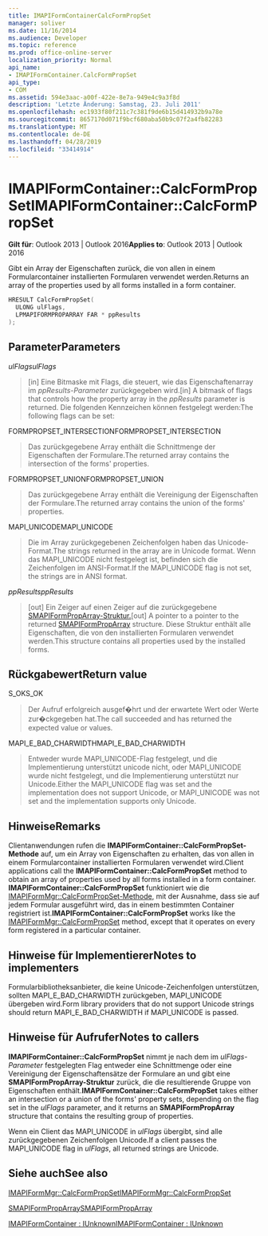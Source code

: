 ```yaml
---
title: IMAPIFormContainerCalcFormPropSet
manager: soliver
ms.date: 11/16/2014
ms.audience: Developer
ms.topic: reference
ms.prod: office-online-server
localization_priority: Normal
api_name:
- IMAPIFormContainer.CalcFormPropSet
api_type:
- COM
ms.assetid: 594e3aac-a00f-422e-8e7a-949e4c9a3f8d
description: 'Letzte Änderung: Samstag, 23. Juli 2011'
ms.openlocfilehash: ec1933f80f211c7c381f9de6b15d414932b9a78e
ms.sourcegitcommit: 8657170d071f9bcf680aba50b9c07f2a4fb82283
ms.translationtype: MT
ms.contentlocale: de-DE
ms.lasthandoff: 04/28/2019
ms.locfileid: "33414914"
---
```

# <a name="imapiformcontainercalcformpropset"></a><span data-ttu-id="f4d1a-103">IMAPIFormContainer::CalcFormPropSet</span><span class="sxs-lookup"><span data-stu-id="f4d1a-103">IMAPIFormContainer::CalcFormPropSet</span></span>

  
  
<span data-ttu-id="f4d1a-104">**Gilt für**: Outlook 2013 | Outlook 2016</span><span class="sxs-lookup"><span data-stu-id="f4d1a-104">**Applies to**: Outlook 2013 | Outlook 2016</span></span> 
  
<span data-ttu-id="f4d1a-105">Gibt ein Array der Eigenschaften zurück, die von allen in einem Formularcontainer installierten Formularen verwendet werden.</span><span class="sxs-lookup"><span data-stu-id="f4d1a-105">Returns an array of the properties used by all forms installed in a form container.</span></span>
  
```cpp
HRESULT CalcFormPropSet(
  ULONG ulFlags,
  LPMAPIFORMPROPARRAY FAR * ppResults
);
```

## <a name="parameters"></a><span data-ttu-id="f4d1a-106">Parameter</span><span class="sxs-lookup"><span data-stu-id="f4d1a-106">Parameters</span></span>

 <span data-ttu-id="f4d1a-107">_ulFlags_</span><span class="sxs-lookup"><span data-stu-id="f4d1a-107">_ulFlags_</span></span>
  
> <span data-ttu-id="f4d1a-108">[in] Eine Bitmaske mit Flags, die steuert, wie das Eigenschaftenarray im  _ppResults-Parameter_ zurückgegeben wird.</span><span class="sxs-lookup"><span data-stu-id="f4d1a-108">[in] A bitmask of flags that controls how the property array in the  _ppResults_ parameter is returned.</span></span> <span data-ttu-id="f4d1a-109">Die folgenden Kennzeichen können festgelegt werden:</span><span class="sxs-lookup"><span data-stu-id="f4d1a-109">The following flags can be set:</span></span> 
    
<span data-ttu-id="f4d1a-110">FORMPROPSET_INTERSECTION</span><span class="sxs-lookup"><span data-stu-id="f4d1a-110">FORMPROPSET_INTERSECTION</span></span> 
  
> <span data-ttu-id="f4d1a-111">Das zurückgegebene Array enthält die Schnittmenge der Eigenschaften der Formulare.</span><span class="sxs-lookup"><span data-stu-id="f4d1a-111">The returned array contains the intersection of the forms' properties.</span></span>
    
<span data-ttu-id="f4d1a-112">FORMPROPSET_UNION</span><span class="sxs-lookup"><span data-stu-id="f4d1a-112">FORMPROPSET_UNION</span></span> 
  
> <span data-ttu-id="f4d1a-113">Das zurückgegebene Array enthält die Vereinigung der Eigenschaften der Formulare.</span><span class="sxs-lookup"><span data-stu-id="f4d1a-113">The returned array contains the union of the forms' properties.</span></span>
    
<span data-ttu-id="f4d1a-114">MAPI_UNICODE</span><span class="sxs-lookup"><span data-stu-id="f4d1a-114">MAPI_UNICODE</span></span> 
  
> <span data-ttu-id="f4d1a-115">Die im Array zurückgegebenen Zeichenfolgen haben das Unicode-Format.</span><span class="sxs-lookup"><span data-stu-id="f4d1a-115">The strings returned in the array are in Unicode format.</span></span> <span data-ttu-id="f4d1a-116">Wenn das MAPI_UNICODE nicht festgelegt ist, befinden sich die Zeichenfolgen im ANSI-Format.</span><span class="sxs-lookup"><span data-stu-id="f4d1a-116">If the MAPI_UNICODE flag is not set, the strings are in ANSI format.</span></span>
    
 <span data-ttu-id="f4d1a-117">_ppResults_</span><span class="sxs-lookup"><span data-stu-id="f4d1a-117">_ppResults_</span></span>
  
> <span data-ttu-id="f4d1a-118">[out] Ein Zeiger auf einen Zeiger auf die zurückgegebene [SMAPIFormPropArray-Struktur.](smapiformproparray.md)</span><span class="sxs-lookup"><span data-stu-id="f4d1a-118">[out] A pointer to a pointer to the returned [SMAPIFormPropArray](smapiformproparray.md) structure.</span></span> <span data-ttu-id="f4d1a-119">Diese Struktur enthält alle Eigenschaften, die von den installierten Formularen verwendet werden.</span><span class="sxs-lookup"><span data-stu-id="f4d1a-119">This structure contains all properties used by the installed forms.</span></span> 
    
## <a name="return-value"></a><span data-ttu-id="f4d1a-120">Rückgabewert</span><span class="sxs-lookup"><span data-stu-id="f4d1a-120">Return value</span></span>

<span data-ttu-id="f4d1a-121">S_OK</span><span class="sxs-lookup"><span data-stu-id="f4d1a-121">S_OK</span></span> 
  
> <span data-ttu-id="f4d1a-122">Der Aufruf erfolgreich ausgef�hrt und der erwartete Wert oder Werte zur�ckgegeben hat.</span><span class="sxs-lookup"><span data-stu-id="f4d1a-122">The call succeeded and has returned the expected value or values.</span></span>
    
<span data-ttu-id="f4d1a-123">MAPI_E_BAD_CHARWIDTH</span><span class="sxs-lookup"><span data-stu-id="f4d1a-123">MAPI_E_BAD_CHARWIDTH</span></span> 
  
> <span data-ttu-id="f4d1a-124">Entweder wurde MAPI_UNICODE-Flag festgelegt, und die Implementierung unterstützt unicode nicht, oder MAPI_UNICODE wurde nicht festgelegt, und die Implementierung unterstützt nur Unicode.</span><span class="sxs-lookup"><span data-stu-id="f4d1a-124">Either the MAPI_UNICODE flag was set and the implementation does not support Unicode, or MAPI_UNICODE was not set and the implementation supports only Unicode.</span></span>
    
## <a name="remarks"></a><span data-ttu-id="f4d1a-125">Hinweise</span><span class="sxs-lookup"><span data-stu-id="f4d1a-125">Remarks</span></span>

<span data-ttu-id="f4d1a-126">Clientanwendungen rufen die **IMAPIFormContainer::CalcFormPropSet-Methode** auf, um ein Array von Eigenschaften zu erhalten, das von allen in einem Formularcontainer installierten Formularen verwendet wird.</span><span class="sxs-lookup"><span data-stu-id="f4d1a-126">Client applications call the **IMAPIFormContainer::CalcFormPropSet** method to obtain an array of properties used by all forms installed in a form container.</span></span> <span data-ttu-id="f4d1a-127">**IMAPIFormContainer::CalcFormPropSet** funktioniert wie die [IMAPIFormMgr::CalcFormPropSet-Methode,](imapiformmgr-calcformpropset.md) mit der Ausnahme, dass sie auf jedem Formular ausgeführt wird, das in einem bestimmten Container registriert ist.</span><span class="sxs-lookup"><span data-stu-id="f4d1a-127">**IMAPIFormContainer::CalcFormPropSet** works like the [IMAPIFormMgr::CalcFormPropSet](imapiformmgr-calcformpropset.md) method, except that it operates on every form registered in a particular container.</span></span> 
  
## <a name="notes-to-implementers"></a><span data-ttu-id="f4d1a-128">Hinweise für Implementierer</span><span class="sxs-lookup"><span data-stu-id="f4d1a-128">Notes to implementers</span></span>

<span data-ttu-id="f4d1a-129">Formularbibliotheksanbieter, die keine Unicode-Zeichenfolgen unterstützen, sollten MAPI_E_BAD_CHARWIDTH zurückgeben, MAPI_UNICODE übergeben wird.</span><span class="sxs-lookup"><span data-stu-id="f4d1a-129">Form library providers that do not support Unicode strings should return MAPI_E_BAD_CHARWIDTH if MAPI_UNICODE is passed.</span></span>
  
## <a name="notes-to-callers"></a><span data-ttu-id="f4d1a-130">Hinweise für Aufrufer</span><span class="sxs-lookup"><span data-stu-id="f4d1a-130">Notes to callers</span></span>

 <span data-ttu-id="f4d1a-131">**IMAPIFormContainer::CalcFormPropSet** nimmt je nach dem im  _ulFlags-Parameter_ festgelegten Flag entweder eine Schnittmenge oder eine Vereinigung der Eigenschaftensätze der Formulare an und gibt eine **SMAPIFormPropArray-Struktur** zurück, die die resultierende Gruppe von Eigenschaften enthält.</span><span class="sxs-lookup"><span data-stu-id="f4d1a-131">**IMAPIFormContainer::CalcFormPropSet** takes either an intersection or a union of the forms' property sets, depending on the flag set in the  _ulFlags_ parameter, and it returns an **SMAPIFormPropArray** structure that contains the resulting group of properties.</span></span> 
  
<span data-ttu-id="f4d1a-132">Wenn ein Client das MAPI_UNICODE in  _ulFlags_ übergibt, sind alle zurückgegebenen Zeichenfolgen Unicode.</span><span class="sxs-lookup"><span data-stu-id="f4d1a-132">If a client passes the MAPI_UNICODE flag in  _ulFlags_, all returned strings are Unicode.</span></span>
  
## <a name="see-also"></a><span data-ttu-id="f4d1a-133">Siehe auch</span><span class="sxs-lookup"><span data-stu-id="f4d1a-133">See also</span></span>



[<span data-ttu-id="f4d1a-134">IMAPIFormMgr::CalcFormPropSet</span><span class="sxs-lookup"><span data-stu-id="f4d1a-134">IMAPIFormMgr::CalcFormPropSet</span></span>](imapiformmgr-calcformpropset.md)
  
[<span data-ttu-id="f4d1a-135">SMAPIFormPropArray</span><span class="sxs-lookup"><span data-stu-id="f4d1a-135">SMAPIFormPropArray</span></span>](smapiformproparray.md)
  
[<span data-ttu-id="f4d1a-136">IMAPIFormContainer : IUnknown</span><span class="sxs-lookup"><span data-stu-id="f4d1a-136">IMAPIFormContainer : IUnknown</span></span>](imapiformcontaineriunknown.md)

